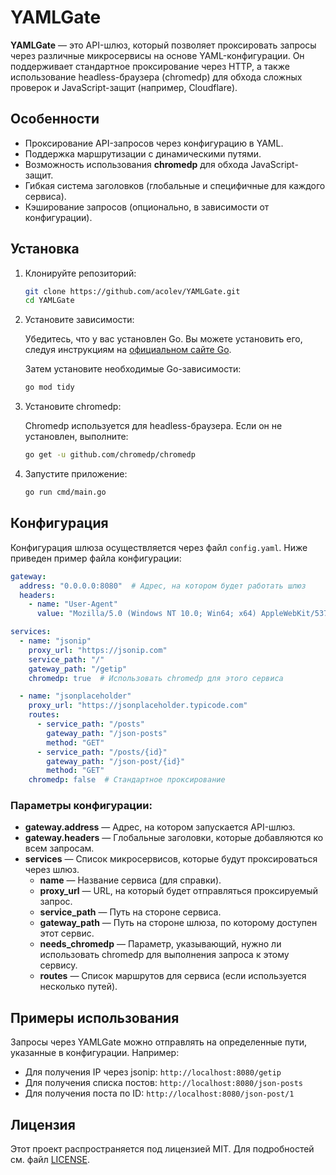 
# YAMLGate

**YAMLGate** — это API-шлюз, который позволяет проксировать запросы через различные микросервисы на основе YAML-конфигурации. Он поддерживает стандартное проксирование через HTTP, а также использование headless-браузера (chromedp) для обхода сложных проверок и JavaScript-защит (например, Cloudflare).

## Особенности

- Проксирование API-запросов через конфигурацию в YAML.
- Поддержка маршрутизации с динамическими путями.
- Возможность использования **chromedp** для обхода JavaScript-защит.
- Гибкая система заголовков (глобальные и специфичные для каждого сервиса).
- Кэширование запросов (опционально, в зависимости от конфигурации).

## Установка

1. Клонируйте репозиторий:

   ```bash
   git clone https://github.com/acolev/YAMLGate.git
   cd YAMLGate
   ```

2. Установите зависимости:

   Убедитесь, что у вас установлен Go. Вы можете установить его, следуя инструкциям на [официальном сайте Go](https://golang.org/doc/install).

   Затем установите необходимые Go-зависимости:

   ```bash
   go mod tidy
   ```

3. Установите chromedp:

   Chromedp используется для headless-браузера. Если он не установлен, выполните:

   ```bash
   go get -u github.com/chromedp/chromedp
   ```

4. Запустите приложение:

   ```bash
   go run cmd/main.go
   ```

## Конфигурация

Конфигурация шлюза осуществляется через файл `config.yaml`. Ниже приведен пример файла конфигурации:

```yaml
gateway:
  address: "0.0.0.0:8080"  # Адрес, на котором будет работать шлюз
  headers: 
    - name: "User-Agent"
      value: "Mozilla/5.0 (Windows NT 10.0; Win64; x64) AppleWebKit/537.36 (KHTML, like Gecko) Chrome/90.0.4430.212 Safari/537.36"

services:
  - name: "jsonip"
    proxy_url: "https://jsonip.com"
    service_path: "/"
    gateway_path: "/getip"
    chromedp: true  # Использовать chromedp для этого сервиса

  - name: "jsonplaceholder"
    proxy_url: "https://jsonplaceholder.typicode.com"
    routes:
      - service_path: "/posts"
        gateway_path: "/json-posts"
        method: "GET"
      - service_path: "/posts/{id}"
        gateway_path: "/json-post/{id}"
        method: "GET"
    chromedp: false  # Стандартное проксирование
```

### Параметры конфигурации:

- **gateway.address** — Адрес, на котором запускается API-шлюз.
- **gateway.headers** — Глобальные заголовки, которые добавляются ко всем запросам.
- **services** — Список микросервисов, которые будут проксироваться через шлюз.
  - **name** — Название сервиса (для справки).
  - **proxy_url** — URL, на который будет отправляться проксируемый запрос.
  - **service_path** — Путь на стороне сервиса.
  - **gateway_path** — Путь на стороне шлюза, по которому доступен этот сервис.
  - **needs_chromedp** — Параметр, указывающий, нужно ли использовать chromedp для выполнения запроса к этому сервису.
  - **routes** — Список маршрутов для сервиса (если используется несколько путей).

## Примеры использования

Запросы через YAMLGate можно отправлять на определенные пути, указанные в конфигурации. Например:

- Для получения IP через jsonip: `http://localhost:8080/getip`
- Для получения списка постов: `http://localhost:8080/json-posts`
- Для получения поста по ID: `http://localhost:8080/json-post/1`

## Лицензия

Этот проект распространяется под лицензией MIT. Для подробностей см. файл [LICENSE](LICENSE).
